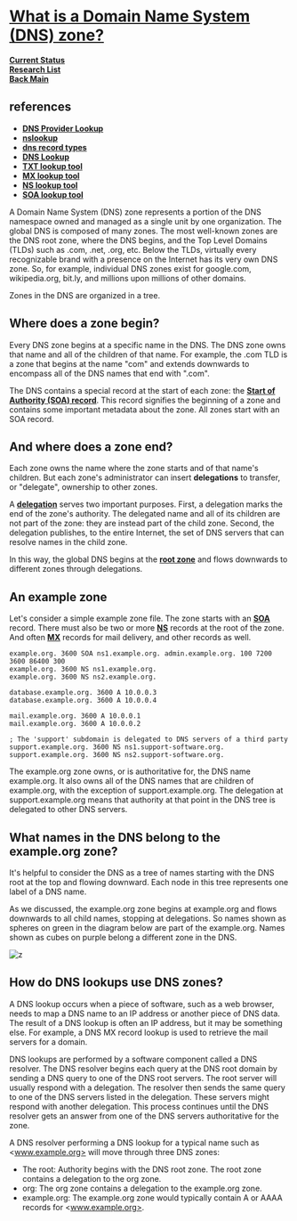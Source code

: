 # **[What is a Domain Name System (DNS) zone?](https://www.nslookup.io/learning/what-is-a-dns-zone/)**

**[Current Status](../../../development/status/weekly/current_status.md)**\
**[Research List](../../research_list.md)**\
**[Back Main](../../../README.md)**

## references

- **[DNS Provider Lookup](https://mxtoolbox.com/DnsLookup.aspx)**
- **[nslookup](https://www.nslookup.io/)**
- **[dns record types](https://www.nslookup.io/learning/dns-record-types/)**
- **[DNS Lookup](https://www.whoisfreaks.com/)**
- **[TXT lookup tool](https://www.nslookup.io/txt-lookup/)**
- **[MX lookup tool](https://www.nslookup.io/mx-lookup/)**
- **[NS lookup tool](https://www.nslookup.io/ns-lookup/)**
- **[SOA lookup tool](https://www.nslookup.io/soa-lookup/)**

A Domain Name System (DNS) zone represents a portion of the DNS namespace owned and managed as a single unit by one organization. The global DNS is composed of many zones.
The most well-known zones are the DNS root zone, where the DNS begins, and the Top Level Domains (TLDs) such as .com, .net, .org, etc. Below the TLDs, virtually every recognizable brand with a presence on the Internet has its very own DNS zone. So, for example, individual DNS zones exist for google.com, wikipedia.org, bit.ly, and millions upon millions of other domains.

Zones in the DNS are organized in a tree.

## Where does a zone begin?

Every DNS zone begins at a specific name in the DNS. The DNS zone owns that name and all of the children of that name. For example, the .com TLD is a zone that begins at the name "com" and extends downwards to encompass all of the DNS names that end with ".com".

The DNS contains a special record at the start of each zone: the **[Start of Authority (SOA) record](https://www.nslookup.io/learning/dns-record-types/soa/)**. This record signifies the beginning of a zone and contains some important metadata about the zone. All zones start with an SOA record.

## And where does a zone end?

Each zone owns the name where the zone starts and of that name's children. But each zone's administrator can insert **delegations** to transfer, or "delegate", ownership to other zones.

A **[delegation](https://www.nslookup.io/learning/zone-delegation/)** serves two important purposes. First, a delegation marks the end of the zone's authority. The delegated name and all of its children are not part of the zone: they are instead part of the child zone. Second, the delegation publishes, to the entire Internet, the set of DNS servers that can resolve names in the child zone.

In this way, the global DNS begins at the **[root zone](https://www.nslookup.io/learning/what-is-the-dns-root-zone/)** and flows downwards to different zones through delegations.

## An example zone

Let's consider a simple example zone file. The zone starts with an **[SOA](https://www.nslookup.io/learning/dns-record-types/soa/)** record. There must also be two or more **[NS](https://www.nslookup.io/learning/dns-record-types/ns/)** records at the root of the zone. And often **[MX](https://www.nslookup.io/learning/dns-record-types/mx/)** records for mail delivery, and other records as well.

```csv
example.org. 3600 SOA ns1.example.org. admin.example.org. 100 7200 3600 86400 300
example.org. 3600 NS ns1.example.org.
example.org. 3600 NS ns2.example.org.

database.example.org. 3600 A 10.0.0.3
database.example.org. 3600 A 10.0.0.4

mail.example.org. 3600 A 10.0.0.1
mail.example.org. 3600 A 10.0.0.2

; The 'support' subdomain is delegated to DNS servers of a third party
support.example.org. 3600 NS ns1.support-software.org.
support.example.org. 3600 NS ns2.support-software.org.
```

The example.org zone owns, or is authoritative for, the DNS name example.org. It also owns all of the DNS names that are children of example.org, with the exception of support.example.org. The delegation at support.example.org means that authority at that point in the DNS tree is delegated to other DNS servers.

## What names in the DNS belong to the example.org zone?

It's helpful to consider the DNS as a tree of names starting with the DNS root at the top and flowing downward. Each node in this tree represents one label of a DNS name.

As we discussed, the example.org zone begins at example.org and flows downwards to all child names, stopping at delegations. So names shown as spheres on green in the diagram below are part of the example.org. Names shown as cubes on purple belong a different zone in the DNS.

![z](https://www.nslookup.io/img/example-zone.c76c32f0.jpg)

## How do DNS lookups use DNS zones?

A DNS lookup occurs when a piece of software, such as a web browser, needs to map a DNS name to an IP address or another piece of DNS data. The result of a DNS lookup is often an IP address, but it may be something else. For example, a DNS MX record lookup is used to retrieve the mail servers for a domain.

DNS lookups are performed by a software component called a DNS resolver. The DNS resolver begins each query at the DNS root domain by sending a DNS query to one of the DNS root servers. The root server will usually respond with a delegation. The resolver then sends the same query to one of the DNS servers listed in the delegation. These servers might respond with another delegation. This process continues until the DNS resolver gets an answer from one of the DNS servers authoritative for the zone.

A DNS resolver performing a DNS lookup for a typical name such as <www.example.org> will move through three DNS zones:

- The root: Authority begins with the DNS root zone. The root zone contains a delegation to the org zone.
- org: The org zone contains a delegation to the example.org zone.
- example.org: The example.org zone would typically contain A or AAAA records for <www.example.org>.
